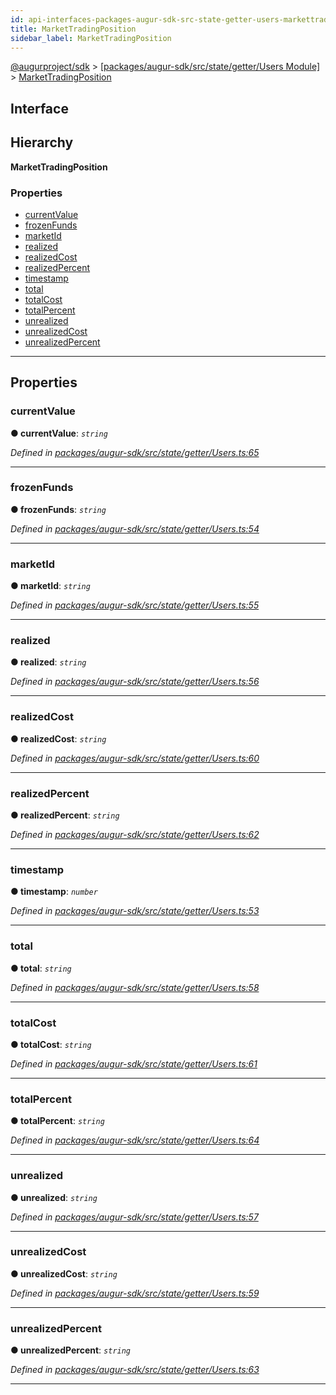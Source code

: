 ```yaml
---
id: api-interfaces-packages-augur-sdk-src-state-getter-users-markettradingposition
title: MarketTradingPosition
sidebar_label: MarketTradingPosition
---
```


[@augurproject/sdk](api-readme.md) > [[packages/augur-sdk/src/state/getter/Users Module]](api-modules-packages-augur-sdk-src-state-getter-users-module.md) > [MarketTradingPosition](api-interfaces-packages-augur-sdk-src-state-getter-users-markettradingposition.md)

## Interface

## Hierarchy

**MarketTradingPosition**

### Properties

* [currentValue](api-interfaces-packages-augur-sdk-src-state-getter-users-markettradingposition.md#currentvalue)
* [frozenFunds](api-interfaces-packages-augur-sdk-src-state-getter-users-markettradingposition.md#frozenfunds)
* [marketId](api-interfaces-packages-augur-sdk-src-state-getter-users-markettradingposition.md#marketid)
* [realized](api-interfaces-packages-augur-sdk-src-state-getter-users-markettradingposition.md#realized)
* [realizedCost](api-interfaces-packages-augur-sdk-src-state-getter-users-markettradingposition.md#realizedcost)
* [realizedPercent](api-interfaces-packages-augur-sdk-src-state-getter-users-markettradingposition.md#realizedpercent)
* [timestamp](api-interfaces-packages-augur-sdk-src-state-getter-users-markettradingposition.md#timestamp)
* [total](api-interfaces-packages-augur-sdk-src-state-getter-users-markettradingposition.md#total)
* [totalCost](api-interfaces-packages-augur-sdk-src-state-getter-users-markettradingposition.md#totalcost)
* [totalPercent](api-interfaces-packages-augur-sdk-src-state-getter-users-markettradingposition.md#totalpercent)
* [unrealized](api-interfaces-packages-augur-sdk-src-state-getter-users-markettradingposition.md#unrealized)
* [unrealizedCost](api-interfaces-packages-augur-sdk-src-state-getter-users-markettradingposition.md#unrealizedcost)
* [unrealizedPercent](api-interfaces-packages-augur-sdk-src-state-getter-users-markettradingposition.md#unrealizedpercent)

---

## Properties

<a id="currentvalue"></a>

###  currentValue

**● currentValue**: *`string`*

*Defined in [packages/augur-sdk/src/state/getter/Users.ts:65](https://github.com/AugurProject/augur/blob/a689f5d0f9/packages/augur-sdk/src/state/getter/Users.ts#L65)*

___
<a id="frozenfunds"></a>

###  frozenFunds

**● frozenFunds**: *`string`*

*Defined in [packages/augur-sdk/src/state/getter/Users.ts:54](https://github.com/AugurProject/augur/blob/a689f5d0f9/packages/augur-sdk/src/state/getter/Users.ts#L54)*

___
<a id="marketid"></a>

###  marketId

**● marketId**: *`string`*

*Defined in [packages/augur-sdk/src/state/getter/Users.ts:55](https://github.com/AugurProject/augur/blob/a689f5d0f9/packages/augur-sdk/src/state/getter/Users.ts#L55)*

___
<a id="realized"></a>

###  realized

**● realized**: *`string`*

*Defined in [packages/augur-sdk/src/state/getter/Users.ts:56](https://github.com/AugurProject/augur/blob/a689f5d0f9/packages/augur-sdk/src/state/getter/Users.ts#L56)*

___
<a id="realizedcost"></a>

###  realizedCost

**● realizedCost**: *`string`*

*Defined in [packages/augur-sdk/src/state/getter/Users.ts:60](https://github.com/AugurProject/augur/blob/a689f5d0f9/packages/augur-sdk/src/state/getter/Users.ts#L60)*

___
<a id="realizedpercent"></a>

###  realizedPercent

**● realizedPercent**: *`string`*

*Defined in [packages/augur-sdk/src/state/getter/Users.ts:62](https://github.com/AugurProject/augur/blob/a689f5d0f9/packages/augur-sdk/src/state/getter/Users.ts#L62)*

___
<a id="timestamp"></a>

###  timestamp

**● timestamp**: *`number`*

*Defined in [packages/augur-sdk/src/state/getter/Users.ts:53](https://github.com/AugurProject/augur/blob/a689f5d0f9/packages/augur-sdk/src/state/getter/Users.ts#L53)*

___
<a id="total"></a>

###  total

**● total**: *`string`*

*Defined in [packages/augur-sdk/src/state/getter/Users.ts:58](https://github.com/AugurProject/augur/blob/a689f5d0f9/packages/augur-sdk/src/state/getter/Users.ts#L58)*

___
<a id="totalcost"></a>

###  totalCost

**● totalCost**: *`string`*

*Defined in [packages/augur-sdk/src/state/getter/Users.ts:61](https://github.com/AugurProject/augur/blob/a689f5d0f9/packages/augur-sdk/src/state/getter/Users.ts#L61)*

___
<a id="totalpercent"></a>

###  totalPercent

**● totalPercent**: *`string`*

*Defined in [packages/augur-sdk/src/state/getter/Users.ts:64](https://github.com/AugurProject/augur/blob/a689f5d0f9/packages/augur-sdk/src/state/getter/Users.ts#L64)*

___
<a id="unrealized"></a>

###  unrealized

**● unrealized**: *`string`*

*Defined in [packages/augur-sdk/src/state/getter/Users.ts:57](https://github.com/AugurProject/augur/blob/a689f5d0f9/packages/augur-sdk/src/state/getter/Users.ts#L57)*

___
<a id="unrealizedcost"></a>

###  unrealizedCost

**● unrealizedCost**: *`string`*

*Defined in [packages/augur-sdk/src/state/getter/Users.ts:59](https://github.com/AugurProject/augur/blob/a689f5d0f9/packages/augur-sdk/src/state/getter/Users.ts#L59)*

___
<a id="unrealizedpercent"></a>

###  unrealizedPercent

**● unrealizedPercent**: *`string`*

*Defined in [packages/augur-sdk/src/state/getter/Users.ts:63](https://github.com/AugurProject/augur/blob/a689f5d0f9/packages/augur-sdk/src/state/getter/Users.ts#L63)*

___

